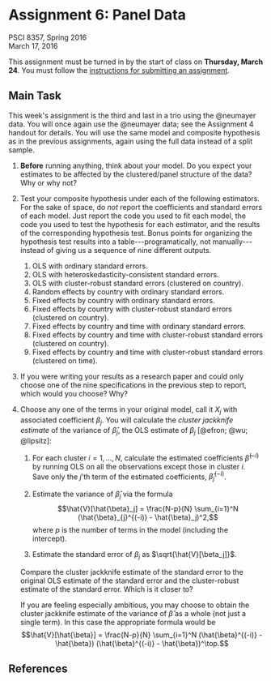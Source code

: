 # Assignment 6: Panel Data
PSCI 8357, Spring 2016  
March 17, 2016  

This assignment must be turned in by the start of class on **Thursday, March 24**.  You must follow the [instructions for submitting an assignment](http://bkenkel.com/psci8357/submission-instructions.pdf).


## Main Task

This week's assignment is the third and last in a trio using the @neumayer data.  You will once again use the @neumayer data; see the Assignment 4 handout for details.  You will use the same model and composite hypothesis as in the previous assignments, again using the full data instead of a split sample.

1. **Before** running anything, think about your model.  Do you expect your estimates to be affected by the clustered/panel structure of the data?  Why or why not?

2. Test your composite hypothesis under each of the following estimators.  For the sake of space, do *not* report the coefficients and standard errors of each model.  Just report the code you used to fit each model, the code you used to test the hypothesis for each estimator, and the results of the corresponding hypothesis test.  Bonus points for organizing the hypothesis test results into a table---programatically, not manually---instead of giving us a sequence of nine different outputs.

    1. OLS with ordinary standard errors.
    2. OLS with heteroskedasticity-consistent standard errors.
    3. OLS with cluster-robust standard errors (clustered on country).
    4. Random effects by country with ordinary standard errors.
    5. Fixed effects by country with ordinary standard errors.
    6. Fixed effects by country with cluster-robust standard errors (clustered on country).
    7. Fixed effects by country and time with ordinary standard errors.
    8. Fixed effects by country and time with cluster-robust standard errors (clustered on country).
    9. Fixed effects by country and time with cluster-robust standard errors (clustered on time).

3. If you were writing your results as a research paper and could only choose one of the nine specifications in the previous step to report, which would you choose?  Why?

4. Choose any one of the terms in your original model, call it $X_j$ with associated coefficient $\beta_j$.  You will calculate the *cluster jackknife estimate* of the variance of $\hat{\beta}_j$, the OLS estimate of $\beta_j$ [@efron; @wu; @lipsitz]:

    1. For each cluster $i = 1, \ldots, N$, calculate the estimated coefficients $\hat{\beta}^{(-i)}$ by running OLS on all the observations except those in cluster $i$.  Save only the $j$'th term of the estimated coefficients, $\hat{\beta}_{j}^{(-i)}$.

    2. Estimate the variance of $\hat{\beta}_j$ via the formula $$\hat{V}[\hat{\beta}_j] = \frac{N-p}{N} \sum_{i=1}^N (\hat{\beta}_{j}^{(-i)} - \hat{\beta}_j)^2,$$ where $p$ is the number of terms in the model (including the intercept).

    3. Estimate the standard error of $\beta_j$ as $\sqrt{\hat{V}[\beta_j]}$.

    Compare the cluster jackknife estimate of the standard error to the original OLS estimate of the standard error and the cluster-robust estimate of the standard error.  Which is it closer to?

    If you are feeling especially ambitious, you may choose to obtain the cluster jackknife estimate of the variance of $\hat{\beta}$ as a whole (not just a single term).  In this case the appropriate formula would be $$\hat{V}[\hat{\beta}] = \frac{N-p}{N} \sum_{i=1}^N (\hat{\beta}^{(-i)} - \hat{\beta}) (\hat{\beta}^{(-i)} - \hat{\beta})^\top.$$


## References
